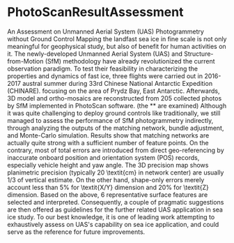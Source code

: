# PhotoScanResultAssessment
An Assessment on Unmanned Aerial System (UAS) Photogrammetry without Ground Control
Mapping the landfast sea ice in fine scale is not only meaningful for  geophysical  study, but also of benefit for human activities on it.
The newly-developed Unmanned Aerial System (UAS) and Structure-from-Motion (SfM) methodology have already revolutionized the current observation paradigm. To test their feasibility in characterizing the properties and dynamics of fast ice, three flights were carried out in 2016-2017 austral summer during 33rd Chinese National Antarctic Expedition (CHINARE). focusing on the area of Prydz Bay, East Antarctic. Afterwards, 3D model and ortho-mosaics are reconstructed from 205 collected photos by SfM implemented in PhotoScan software. (the ** are examined)
Although it was quite challenging to deploy ground controls like traditionally, we still managed to assess the performance of SfM photogrammetry indirectly, through analyzing the outputs of the matching network, bundle adjustment, and Monte-Carlo simulation. Results show that matching networks are actually quite strong with a sufficient number of feature points. On the contrary, most of total errors are introduced from direct geo-referencing by inaccurate onboard position and orientation system (POS) records, especially vehicle height and yaw angle. The 3D precision map shows planimetric precision (typically 20 \textit{cm} in network center) are usually 1/3 of vertical estimate. On the other hand, shape-only errors merely account less than 5\% for \textit{X/Y} dimension and 20\% for \textit{Z} dimension. Based on the above, 6 representative surface features are selected and interpreted. Consequently, a couple of pragmatic suggestions are then offered as guidelines for the further related UAS application in sea ice study.
To our best knowledge, it is one of leading work attempting to exhaustively assess on UAS's capability on sea ice application, and could serve as the reference for future improvements.
